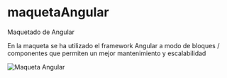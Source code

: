 # maquetaAngular
Maquetado de Angular

En la maqueta se ha utilizado el framework Angular a modo de bloques / componentes que permiten un mejor mantenimiento y escalabilidad

![Maqueta Angular](https://user-images.githubusercontent.com/104176100/211533636-5a55e263-b277-4404-85d9-77792de13b39.jpg)
